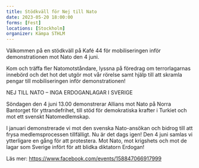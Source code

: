 ```yaml
---
title: Stödkväll för Nej till Nato
date: 2023-05-20 18:00:00
forms: [Fest]
locations: [Stockholm]
organizer: Kämpa STHLM
---
```

Välkommen på en stödkväll på Kafé 44 för mobiliseringen inför demonstrationen mot Nato den 4 juni.

Kom och träffa fler Natomotståndare, lyssna på föredrag om terrorlagarnas innebörd och det hot det utgör mot vår rörelse samt hjälp till att skramla pengar till mobiliseringen inför demonstrationen!

NEJ TILL NATO – INGA ERDOGANLAGAR I SVERIGE

Söndagen den 4 juni 13.00 demonstrerar Allians mot Nato på Norra Bantorget för yttrandefrihet, till stöd för demokratiska krafter i Turkiet och mot ett svenskt Natomedlemskap.

I januari demonstrerade vi mot den svenska Nato-ansökan och bidrog till att frysa medlemsprocessen tillfälligt. Nu är det dags igen! Den 4 juni samlas vi ytterligare en gång för att protestera. Mot Nato, mot krigshets och mot de lagar som Sverige infört för att blidka diktatorn Erdogan!

Läs mer: https://www.facebook.com/events/158847066917999